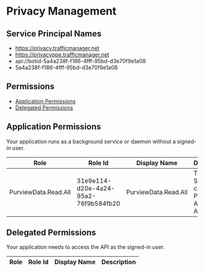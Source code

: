 # Privacy Management
## Service Principal Names
- https://privacy.trafficmanager.net
- https://privacyppe.trafficmanager.net
- api://botid-5a4a238f-f186-4fff-95bd-d3e70f9e1a08
- 5a4a238f-f186-4fff-95bd-d3e70f9e1a08

 ## Permissions
- [Application Permissions](#application-permissions)
- [Delegated Permissions](#delegated-permissions)

## Application Permissions
Your application runs as a background service or daemon without a signed-in user.

| Role | Role Id | Display Name | Description |
|---|---|---|---|
| PurviewData.Read.All | 31e9e114-d20e-4a24-95a2-76f9b584fb20 | PurviewData.Read.All | This allows Services to call Purview API's with App tokens |

## Delegated Permissions
Your application needs to access the API as the signed-in user. 

| Role | Role Id | Display Name | Description |
|---|---|---|---|


